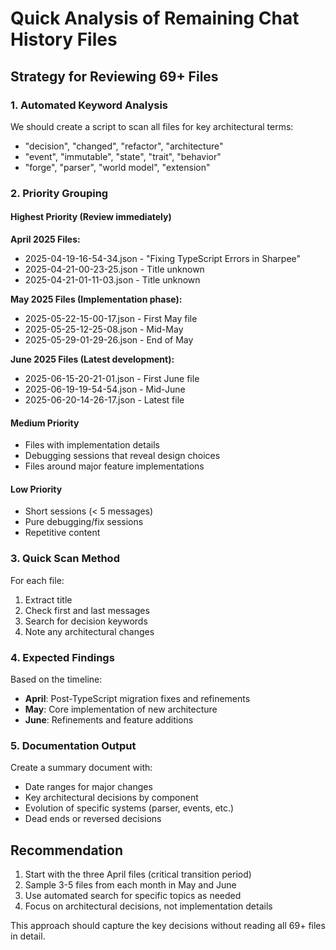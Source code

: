 # Quick Analysis of Remaining Chat History Files

## Strategy for Reviewing 69+ Files

### 1. Automated Keyword Analysis

We should create a script to scan all files for key architectural terms:
- "decision", "changed", "refactor", "architecture"
- "event", "immutable", "state", "trait", "behavior"
- "forge", "parser", "world model", "extension"

### 2. Priority Grouping

#### Highest Priority (Review immediately)
**April 2025 Files:**
- 2025-04-19-16-54-34.json - "Fixing TypeScript Errors in Sharpee"
- 2025-04-21-00-23-25.json - Title unknown
- 2025-04-21-01-11-03.json - Title unknown

**May 2025 Files (Implementation phase):**
- 2025-05-22-15-00-17.json - First May file
- 2025-05-25-12-25-08.json - Mid-May
- 2025-05-29-01-29-26.json - End of May

**June 2025 Files (Latest development):**
- 2025-06-15-20-21-01.json - First June file
- 2025-06-19-19-54-54.json - Mid-June
- 2025-06-20-14-26-17.json - Latest file

#### Medium Priority
- Files with implementation details
- Debugging sessions that reveal design choices
- Files around major feature implementations

#### Low Priority
- Short sessions (< 5 messages)
- Pure debugging/fix sessions
- Repetitive content

### 3. Quick Scan Method

For each file:
1. Extract title
2. Check first and last messages
3. Search for decision keywords
4. Note any architectural changes

### 4. Expected Findings

Based on the timeline:
- **April**: Post-TypeScript migration fixes and refinements
- **May**: Core implementation of new architecture
- **June**: Refinements and feature additions

### 5. Documentation Output

Create a summary document with:
- Date ranges for major changes
- Key architectural decisions by component
- Evolution of specific systems (parser, events, etc.)
- Dead ends or reversed decisions

## Recommendation

1. Start with the three April files (critical transition period)
2. Sample 3-5 files from each month in May and June
3. Use automated search for specific topics as needed
4. Focus on architectural decisions, not implementation details

This approach should capture the key decisions without reading all 69+ files in detail.
